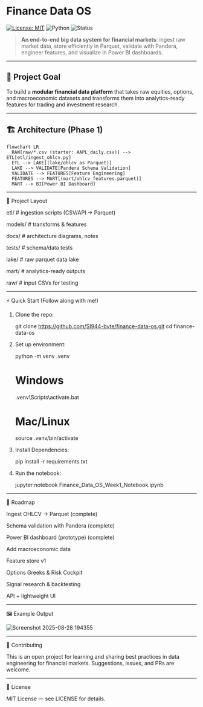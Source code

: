 # Finance Data OS

[![License: MIT](https://img.shields.io/badge/License-MIT-blue.svg)](LICENSE)
![Python](https://img.shields.io/badge/python-3.11+-blue.svg)
![Status](https://img.shields.io/badge/status-active-success.svg)

> **An end-to-end big data system for financial markets**: ingest raw market data, store efficiently in Parquet, validate with Pandera, engineer features, and visualize in Power BI dashboards.

---

## 🚀 Project Goal

To build a **modular financial data platform** that takes raw equities, options, and macroeconomic datasets and transforms them into analytics-ready features for trading and investment research.

---

## 🏗️ Architecture (Phase 1)

    flowchart LR
      RAW[raw/*.csv (starter: AAPL_daily.csv)] --> ETL[etl/ingest_ohlcv.py]
      ETL --> LAKE[(lake/ohlcv as Parquet)]
      LAKE --> VALIDATE[Pandera Schema Validation]
      VALIDATE --> FEATURES[Feature Engineering]
      FEATURES --> MART[(mart/ohlcv_features.parquet)]
      MART --> BI[Power BI Dashboard]

---

📂 Project Layout

etl/        # ingestion scripts (CSV/API → Parquet)

models/     # transforms & features

docs/       # architecture diagrams, notes

tests/      # schema/data tests

lake/       # raw parquet data lake

mart/       # analytics-ready outputs

raw/        # input CSVs for testing

---

⚡ Quick Start (Follow along with me!)

1. Clone the repo:

    git clone https://github.com/SI944-byte/finance-data-os.git
    cd finance-data-os

2. Set up environment:

    python -m venv .venv

    # Windows
    .venv\Scripts\activate.bat

    # Mac/Linux
    source .venv/bin/activate

3. Install Dependencies:

    pip install -r requirements.txt

4. Run the notebook:

    jupyter notebook Finance_Data_OS_Week1_Notebook.ipynb

---

📅 Roadmap

  Ingest OHLCV → Parquet (complete)
  
  Schema validation with Pandera (complete)
  
  Power BI dashboard (prototype) (complete)
  
  Add macroeconomic data
  
  Feature store v1
  
  Options Greeks & Risk Cockpit
  
  Signal research & backtesting
  
  API + lightweight UI

  ---

🖼️ Example Output

![Screenshot 2025-08-28 194355](https://github.com/user-attachments/assets/99ec77f1-4f78-4d5a-9c43-0d968fe5a17e)

---

🤝 Contributing

This is an open project for learning and sharing best practices in data engineering for financial markets.
Suggestions, issues, and PRs are welcome.

---

📜 License

MIT License — see LICENSE for details.

